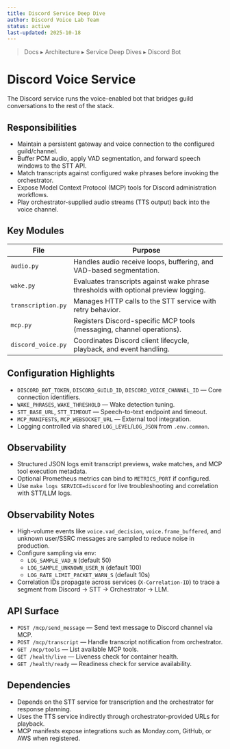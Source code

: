 ```yaml
---
title: Discord Service Deep Dive
author: Discord Voice Lab Team
status: active
last-updated: 2025-10-18
---
```


<!-- markdownlint-disable-next-line MD041 -->
> Docs ▸ Architecture ▸ Service Deep Dives ▸ Discord Bot

# Discord Voice Service

The Discord service runs the voice-enabled bot that bridges guild conversations to the rest of the
stack.

## Responsibilities

- Maintain a persistent gateway and voice connection to the configured guild/channel.
- Buffer PCM audio, apply VAD segmentation, and forward speech windows to the STT API.
- Match transcripts against configured wake phrases before invoking the orchestrator.
- Expose Model Context Protocol (MCP) tools for Discord administration workflows.
- Play orchestrator-supplied audio streams (TTS output) back into the voice channel.

## Key Modules

| File | Purpose |
| --- | --- |
| `audio.py` | Handles audio receive loops, buffering, and VAD-based segmentation. |
| `wake.py` | Evaluates transcripts against wake phrase thresholds with optional preview logging. |
| `transcription.py` | Manages HTTP calls to the STT service with retry behavior. |
| `mcp.py` | Registers Discord-specific MCP tools (messaging, channel operations). |
| `discord_voice.py` | Coordinates Discord client lifecycle, playback, and event handling. |

## Configuration Highlights

- `DISCORD_BOT_TOKEN`, `DISCORD_GUILD_ID`, `DISCORD_VOICE_CHANNEL_ID` — Core connection identifiers.
- `WAKE_PHRASES`, `WAKE_THRESHOLD` — Wake detection tuning.
- `STT_BASE_URL`, `STT_TIMEOUT` — Speech-to-text endpoint and timeout.
- `MCP_MANIFESTS`, `MCP_WEBSOCKET_URL` — External tool integration.
- Logging controlled via shared `LOG_LEVEL`/`LOG_JSON` from `.env.common`.

## Observability

- Structured JSON logs emit transcript previews, wake matches, and MCP tool execution metadata.
- Optional Prometheus metrics can bind to `METRICS_PORT` if configured.
- Use `make logs SERVICE=discord` for live troubleshooting and correlation with STT/LLM logs.

## Observability Notes

- High-volume events like `voice.vad_decision`, `voice.frame_buffered`, and unknown user/SSRC messages are sampled to reduce noise in production.
- Configure sampling via env:
  - `LOG_SAMPLE_VAD_N` (default 50)
  - `LOG_SAMPLE_UNKNOWN_USER_N` (default 100)
  - `LOG_RATE_LIMIT_PACKET_WARN_S` (default 10s)
- Correlation IDs propagate across services (`X-Correlation-ID`) to trace a segment from Discord → STT → Orchestrator → LLM.

## API Surface

- `POST /mcp/send_message` — Send text message to Discord channel via MCP.
- `POST /mcp/transcript` — Handle transcript notification from orchestrator.
- `GET /mcp/tools` — List available MCP tools.
- `GET /health/live` — Liveness check for container health.
- `GET /health/ready` — Readiness check for service availability.

## Dependencies

- Depends on the STT service for transcription and the orchestrator for response planning.
- Uses the TTS service indirectly through orchestrator-provided URLs for playback.
- MCP manifests expose integrations such as Monday.com, GitHub, or AWS when registered.
